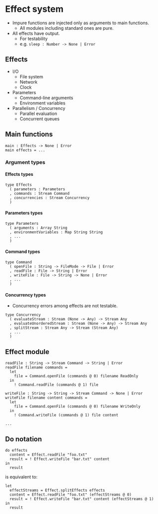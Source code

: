 # Effect system

- Impure functions are injected only as arguments to main functions.
  - All modules including standard ones are pure.
- All effects have output.
  - For testability
  - e.g. `sleep : Number -> None | Error`

## Effects

- I/O
  - File system
  - Network
  - Clock
- Parameters
  - Command-line arguments
  - Environment variables
- Parallelism / Concurrency
  - Parallel evaluation
  - Concurrent queues

## Main functions

```
main : Effects -> None | Error
main effects = ...
```

### Argument types

#### Effects types

```
type Effects
  ( parameters : Parameters
  , commands : Stream Command
  , concurrencies : Stream Concurrency
  )
```

#### Parameters types

```
type Parameters
  ( arguments : Array String
  , environmentVariables : Map String String
  , ...
  )
```

#### Command types

```
type Command
  ( openFile : String -> FileMode -> File | Error
  , readFile : File -> String | Error
  , writeFile : File -> String -> None | Error
  , ...
  )
```

#### Concurrency types

- Concurrency errors among effects are not testable.

```
type Concurrency
  ( evaluateStream : Stream (None -> Any) -> Stream Any
  , evaluateUnorderedStream : Stream (None -> Any) -> Stream Any
  , splitStream : Stream Any -> Stream (Stream Any)
  , ...
  )
```

## Effect module

```
readFile : String -> Stream Command -> String | Error
readFile filename commands =
  let
    file = Command.openFile (commands @ 0) filename ReadOnly
  in
    ! Command.readFile (commands @ 1) file

writeFile : String -> String -> Stream Command -> None | Error
writeFile filename content commands =
  let
    file = Command.openFile (commands @ 0) filename WriteOnly
  in
    ! Command.writeFile (commands @ 1) file content

...
```

## Do notation

```
do effects
  content = Effect.readFile "foo.txt"
  result = ! Effect.writeFile "bar.txt" content
in
  result
```

is equivalent to:

```
let
  effectStreams = Effect.splitEffects effects
  content = Effect.readFile "foo.txt" (effectStreams @ 0)
  result = ! Effect.writeFile "bar.txt" content (effectStreams @ 1)
in
  result
```
